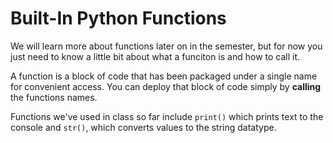 # Built-In Python Functions

We will learn more about functions later on in the semester, but for now you just need to know a little bit about what a funciton is and how to call it.

A function is a block of code that has been packaged under a single name for convenient access. You can deploy that block of code simply by **calling** the functions names.

Functions we've used in class so far include `print()` which prints text to the console and `str()`, which converts values to the string datatype.
